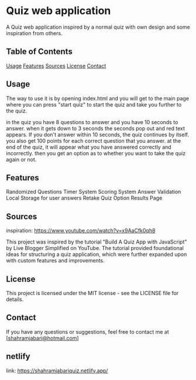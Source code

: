 # Quiz web application

A Quiz web application inspired by a normal quiz with own design and some inspiration from others.

## Table of Contents

[Usage](#usage)
[Features](#features)
[Sources](#sources)
[License](#license)
[Contact](#contact)

## Usage

The way to use it is by opening index.html and you will get to the main page where you can press "start quiz" to start the quiz and take you further to the quiz.

in the quiz you have 8 questions to answer and you have 10 seconds to answer. when it gets down to 3 seconds the seconds pop out and red text appears. If you don't answer within 10 seconds, the quiz continues by itself.
you also get 100 points for each correct question that you answer. at the end of the quiz, it will appear what you have answered correctly and incorrectly. then you get an option as to whether you want to take the quiz again or not.

## Features

Randomized Questions
Timer System
Scoring System
Answer Validation
Local Storage for user answers
Retake Quiz Option
Results Page

## Sources

inspiration:
https://www.youtube.com/watch?v=x9AaCfk0qh8

This project was inspired by the tutorial "Build A Quiz App with JavaScript" by Live Blogger Simplified on YouTube. The tutorial provided foundational ideas for structuring a quiz application, which were further expanded upon with custom features and improvements.

## License

This project is licensed under the MIT license - see the LICENSE file for details.

## Contact

If you have any questions or suggestions, feel free to contact me at [shahramjabari@hotmail.com]

## netlify

link: https://shahramjabariquiz.netlify.app/
